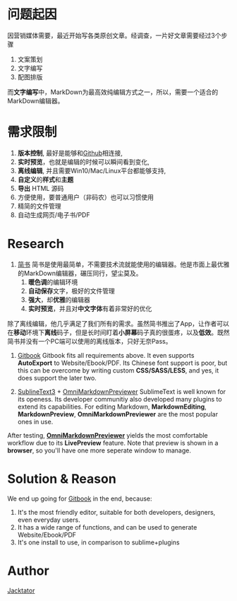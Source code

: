 # 问题起因

因营销媒体需要，最近开始写各类原创文章。经调查，一片好文章需要经过3个步骤

1. 文案策划
2. 文字编写
3. 配图排版

而**文字编写**中，MarkDown为最高效纯编辑方式之一，所以，需要一个适合的MarkDown编辑器。

# 需求限制

1. **版本控制**, 最好是能够和[Github](https://github.com)相连接,
1. **实时预览**，也就是编辑的时候可以瞬间看到变化,
1. **离线编辑**, 并且需要Win10/Mac/Linux平台都能够支持,
1. **自定义**的**样式**和**主题**
1. **导出** HTML 源码
1. 方便使用，要普通用户（非码农）也可以习惯使用
1. 精简的文件管理
1. 自动生成网页/电子书/PDF

# Research

1. [简书](https://jianshu.com)
简书是使用最简单，不需要技术流就能使用的编辑器。他是市面上最优雅的MarkDown编辑器，碾压同行，望尘莫及。
    1. **暖色调**的编辑环境
    1. **自动保存**文字，极好的文件管理
    1. **强大**，却**优雅**的编辑器
    1. **实时预览**，并且对**中文字体**有着非常好的优化

  除了离线编辑，他几乎满足了我们所有的需求。虽然简书推出了App，让作者可以在**移动**环境下**离线**码子，但是长时间盯着**小屏幕**码子真的很蛋疼，以及**低效**。既然简书并没有一个PC端可以使用的离线版本，只好无奈Pass。
 
1. [Gitbook](https://gitbook.com)
Gitbook fits all requirements above. It even supports **AutoExport** to Website/Ebook/PDF. Its Chinese font support is poor, but this can be overcome by writing custom **CSS/SASS/LESS**, and yes, it does support the later two.

1. [SublineText3](sublimetext.com) + [OmniMarkdownPreviewer](https://github.com/timonwong/OmniMarkupPreviewer)
SublimeText is well known for its openess. Its developer communitiy also developed many plugins to extend its capabilities. For editing Markdown, **MarkdownEditing**, **MarkdownPreview**, **OmniMarkdownPreviewer** are the most popular ones in use. 

  After testing, **[OmniMarkdownPreviewer](https://github.com/timonwong/OmniMarkupPreviewer)** yields the most comfortable workflow due to its **LivePreview** feature. Note that preview is shown in a **browser**, so you'll have one more seperate window to manage.


# Solution & Reason

We end up going for [Gitbook](https://gitbook.com) in the end, because:

1. It's the most friendly editor, suitable for both developers, designers, even everyday users.
1. It has a wide range of functions, and can be used to generate Website/Ebook/PDF
1. It's one install to use, in comparison to sublime+plugins

# Author
[Jacktator](https://jacktator.com)